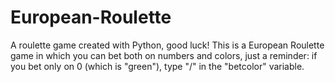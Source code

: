 # European-Roulette
A roulette game created with Python, good luck!
This is a European Roulette game in which you can bet both on numbers and colors, just a reminder: if you bet only on 0 (which is "green"), type "/" in the "betcolor" variable. 
